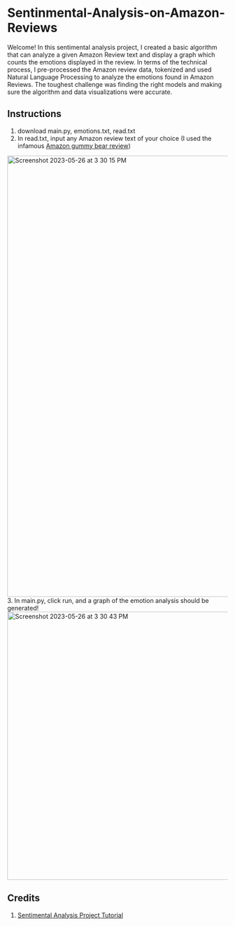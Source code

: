 # Sentinmental-Analysis-on-Amazon-Reviews
Welcome! In this sentimental analysis project, I created a basic algorithm that can analyze a given Amazon Review text and display a graph which counts the emotions displayed in the review. In terms of the technical process, I pre-processed the Amazon review data, tokenized and used Natural Language Processing to analyze the emotions found in Amazon Reviews. The toughest challenge was finding the right models and making sure the algorithm and data visualizations were accurate. 

## Instructions
1. download main.py, emotions.txt, read.txt
2. In read.txt, input any Amazon review text of your choice (I used the infamous [Amazon gummy bear review](https://www.amazon.com/review/R2JGNJ5ZPJT4YC))
<img width="1007" alt="Screenshot 2023-05-26 at 3 30 15 PM" src="https://github.com/Julia1014/Sentinmental-Analysis-on-Amazon-Reviews/assets/119443539/c9aaf8ec-086e-4cb8-8b8b-59b0574d747d">
3. In main.py, click run, and a graph of the emotion analysis should be generated!
<img width="612" alt="Screenshot 2023-05-26 at 3 30 43 PM" src="https://github.com/Julia1014/Sentinmental-Analysis-on-Amazon-Reviews/assets/119443539/c101d3f9-460d-4cd7-aa8d-e61b29a5873e">

## Credits
1. [Sentimental Analysis Project Tutorial](https://youtu.be/dyN_WtjdfpA) 
